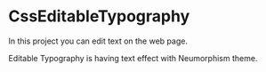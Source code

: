 # CssEditableTypography
In this project you can edit text on the web page.

Editable Typography is having text effect with Neumorphism theme.
